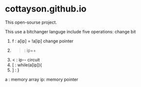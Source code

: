 # cottayson.github.io
This open-sourse project.

This use a bitchanger languge include five operations: 
  change bit
1. f : a[ip] = !a[ip]
  change pointer
2. > : ip++
3. < : ip--
  circuit
4. [ : while(a[ip]){
5. ] : }

a : memory array
ip: memory pointer

